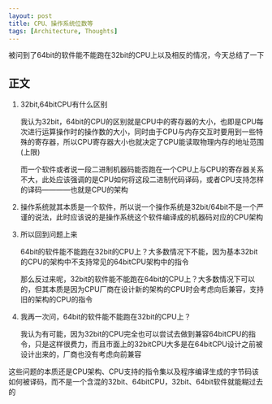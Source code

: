 ```yaml
---
layout: post
title: CPU、操作系统位数等
tags: [Architecture, Thoughts]
---
```


被问到了64bit的软件能不能跑在32bit的CPU上以及相反的情况，今天总结了一下

## 正文

1. 32bit,64bitCPU有什么区别

   我认为32bit，64bit的CPU的区别就是CPU中的寄存器的大小，也即是CPU每次进行运算操作时的操作数的大小，同时由于CPU与内存交互时要用到一些特殊的寄存器，所以CPU寄存器大小也就决定了CPU能读取物理内存的地址范围(上限)

   而一个软件或者说一段二进制机器码能否跑在一个CPU上与CPU的寄存器关系不大，此处应该强调的是CPU如何将这段二进制代码译码，或者CPU支持怎样的译码————也就是CPU的架构
2. 操作系统就其本质是一个软件，所以说一个操作系统是32bit/64bit不是一个严谨的说法，此时应该说的是操作系统这个软件编译成的机器码对应的CPU架构
3. 所以回到问题上来

   64bit的软件能不能跑在32bit的CPU上？大多数情况下不能，因为基本32bit的CPU的架构中不支持常见的64bitCPU架构中的指令

   那么反过来呢，32bit的软件能不能跑在64bit的CPU上？大多数情况下可以的，但其本质是因为CPU厂商在设计新的架构的CPU时会考虑向后兼容，支持旧的架构的CPU的指令

4. 我再一次问，64bit的软件能不能跑在32bit的CPU上？

   我认为有可能，因为32bit的CPU完全也可以尝试去做到兼容64bitCPU的指令，只是这样很费力，而且市面上的32bitCPU大多是在64bitCPU设计之前被设计出来的，厂商也没有考虑向前兼容

这些问题的本质还是CPU架构、CPU支持的指令集以及程序编译生成的字节码该如何被译码，而不是一个含混的32bit、64bitCPU，32bit、64bit软件就能糊过去的
